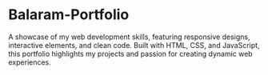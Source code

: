 # Balaram-Portfolio
A showcase of my web development skills, featuring responsive designs, interactive elements, and clean code. Built with HTML, CSS, and JavaScript, this portfolio highlights my projects and passion for creating dynamic web experiences.
